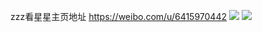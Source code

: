zzz看星星主页地址 https://weibo.com/u/6415970442 
![](https://wx4.sinaimg.cn/mw2000/0070cL0egy1h87y1qywgaj30u0140do8.jpg) 
![](https://wx4.sinaimg.cn/mw2000/0070cL0egy1h87y1o5nh9j30u017qdpm.jpg) 
